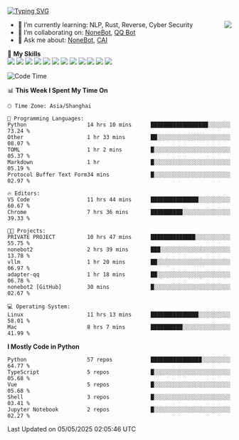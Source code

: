 [![Typing SVG](https://readme-typing-svg.herokuapp.com?size=25&duration=2500&color=8C43EA&vCenter=true&width=200&height=40&lines=Hi+there+%F0%9F%91%8B%F0%9F%8F%BB;I'm+yanyongyu)](https://git.io/typing-svg)

<a href="#">
  <img align="right" src="https://github-readme-stats.vercel.app/api?username=yanyongyu&count_private=true&show_icons=true&bg_color=15,f2f7fd,E0EAFC" />
</a>

- 🌱 I’m currently learning: NLP, Rust, Reverse, Cyber Security
- 👯 I’m collaborating on: [NoneBot](https://github.com/nonebot), [QQ Bot](https://github.com/Mrs4s/go-cqhttp)
- 💬 Ask me about: [NoneBot](https://github.com/nonebot), [CAI](https://github.com/cscs181/CAI)

🌟 **My Skills**  
![](https://img.shields.io/badge/-Python-3e74a2?style=flat-square&logo=Python&logoColor=fff)
![](https://img.shields.io/badge/-TypeScript-3178C6?style=flat-square&logo=TypeScript&logoColor=fff)
![](https://img.shields.io/badge/-Vue-4fc08d?style=flat-square&logo=Vue.js&logoColor=fff)
![](https://img.shields.io/badge/-React-2d98ce?style=flat-square&logo=React&logoColor=fff)
![](https://img.shields.io/badge/-FastAPI-009688?style=flat-square&logo=FastAPI&logoColor=fff)
![](https://img.shields.io/badge/-Linux-000000?style=flat-square&logo=Linux&logoColor=fff)
![](https://img.shields.io/badge/-Docker-2496ED?style=flat-square&logo=Docker&logoColor=fff)
![](https://img.shields.io/badge/-Kubernetes-326CE5?style=flat-square&logo=Kubernetes&logoColor=fff)
![](https://img.shields.io/badge/-GitHub%20Actions-2088FF?style=flat-square&logo=GitHubActions&logoColor=fff)
![](https://img.shields.io/badge/-PostgreSQL-4169E1?style=flat-square&logo=PostgreSQL&logoColor=fff)
![](https://img.shields.io/badge/-Redis-DC382D?style=flat-square&logo=Redis&logoColor=fff)
![](https://img.shields.io/badge/-MongoDB-47A248?style=flat-square&logo=MongoDB&logoColor=fff)

<!--START_SECTION:waka-->
![Code Time](http://img.shields.io/badge/Code%20Time-7%2C558%20hrs%2047%20mins-blue)

📊 **This Week I Spent My Time On** 

```text
🕑︎ Time Zone: Asia/Shanghai

💬 Programming Languages: 
Python                   14 hrs 10 mins      ██████████████████░░░░░░░   73.24 % 
Other                    1 hr 33 mins        ██░░░░░░░░░░░░░░░░░░░░░░░   08.07 % 
TOML                     1 hr 2 mins         █░░░░░░░░░░░░░░░░░░░░░░░░   05.37 % 
Markdown                 1 hr                █░░░░░░░░░░░░░░░░░░░░░░░░   05.19 % 
Protocol Buffer Text Form34 mins             █░░░░░░░░░░░░░░░░░░░░░░░░   02.97 % 

🔥 Editors: 
VS Code                  11 hrs 44 mins      ███████████████░░░░░░░░░░   60.67 % 
Chrome                   7 hrs 36 mins       ██████████░░░░░░░░░░░░░░░   39.33 % 

🐱‍💻 Projects: 
PRIVATE PROJECT          10 hrs 47 mins      ██████████████░░░░░░░░░░░   55.75 % 
nonebot2                 2 hrs 39 mins       ███░░░░░░░░░░░░░░░░░░░░░░   13.78 % 
vllm                     1 hr 20 mins        ██░░░░░░░░░░░░░░░░░░░░░░░   06.97 % 
adapter-qq               1 hr 18 mins        ██░░░░░░░░░░░░░░░░░░░░░░░   06.78 % 
nonebot2 [GitHub]        30 mins             █░░░░░░░░░░░░░░░░░░░░░░░░   02.67 % 

💻 Operating System: 
Linux                    11 hrs 13 mins      ███████████████░░░░░░░░░░   58.01 % 
Mac                      8 hrs 7 mins        ██████████░░░░░░░░░░░░░░░   41.99 % 
```

**I Mostly Code in Python** 

```text
Python                   57 repos            ████████████████░░░░░░░░░   64.77 % 
TypeScript               5 repos             █░░░░░░░░░░░░░░░░░░░░░░░░   05.68 % 
Vue                      5 repos             █░░░░░░░░░░░░░░░░░░░░░░░░   05.68 % 
Shell                    3 repos             █░░░░░░░░░░░░░░░░░░░░░░░░   03.41 % 
Jupyter Notebook         2 repos             █░░░░░░░░░░░░░░░░░░░░░░░░   02.27 % 
```




 Last Updated on 05/05/2025 02:05:46 UTC
<!--END_SECTION:waka-->
